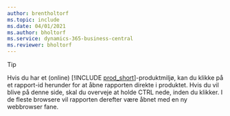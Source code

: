 ```yaml
---
author: brentholtorf
ms.topic: include
ms.date: 04/01/2021
ms.author: bholtorf
ms.service: dynamics-365-business-central
ms.reviewer: bholtorf
---
```


> [!TIP]
> Hvis du har et (online) [!INCLUDE [prod_short](prod_short.md)]-produktmiljø, kan du klikke på et rapport-id herunder for at åbne rapporten direkte i produktet. Hvis du vil blive på denne side, skal du overveje at holde CTRL nede, inden du klikker. I de fleste browsere vil rapporten derefter være åbnet med en ny webbrowser fane. 